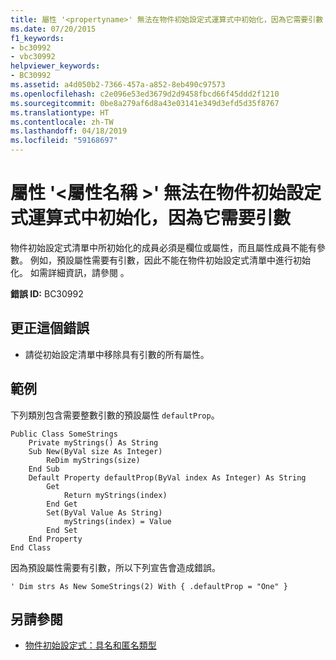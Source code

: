 ```yaml
---
title: 屬性 '<propertyname>' 無法在物件初始設定式運算式中初始化，因為它需要引數
ms.date: 07/20/2015
f1_keywords:
- bc30992
- vbc30992
helpviewer_keywords:
- BC30992
ms.assetid: a4d050b2-7366-457a-a852-8eb490c97573
ms.openlocfilehash: c2e096e53ed3679d2d9458fbcd66f45ddd2f1210
ms.sourcegitcommit: 0be8a279af6d8a43e03141e349d3efd5d35f8767
ms.translationtype: HT
ms.contentlocale: zh-TW
ms.lasthandoff: 04/18/2019
ms.locfileid: "59168697"
---
```

# <a name="property-propertyname-cannot-be-initialized-in-an-object-initializer-expression-because-it-requires-arguments"></a>屬性 '\<屬性名稱 >' 無法在物件初始設定式運算式中初始化，因為它需要引數
物件初始設定式清單中所初始化的成員必須是欄位或屬性，而且屬性成員不能有參數。 例如，預設屬性需要有引數，因此不能在物件初始設定式清單中進行初始化。 如需詳細資訊，請參閱 。  
  
 **錯誤 ID:** BC30992  
  
## <a name="to-correct-this-error"></a>更正這個錯誤  
  
-   請從初始設定清單中移除具有引數的所有屬性。  
  
## <a name="example"></a>範例  
 下列類別包含需要整數引數的預設屬性 `defaultProp`。  
  
```  
Public Class SomeStrings  
    Private myStrings() As String  
    Sub New(ByVal size As Integer)  
        ReDim myStrings(size)  
    End Sub  
    Default Property defaultProp(ByVal index As Integer) As String  
        Get  
            Return myStrings(index)  
        End Get  
        Set(ByVal Value As String)  
            myStrings(index) = Value  
        End Set  
    End Property  
End Class  
```  
  
 因為預設屬性需要有引數，所以下列宣告會造成錯誤。  
  
```  
' Dim strs As New SomeStrings(2) With { .defaultProp = "One" }  
```  
  
## <a name="see-also"></a>另請參閱

- [物件初始設定式：具名和匿名類型](../../visual-basic/programming-guide/language-features/objects-and-classes/object-initializers-named-and-anonymous-types.md)
